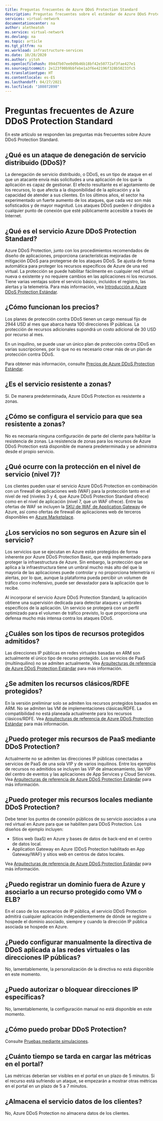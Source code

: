 ```yaml
---
title: Preguntas frecuentes de Azure DDoS Protection Standard
description: Preguntas frecuentes sobre el estándar de Azure DDoS Protection, que ayuda a proporcionar defensa contra ataques DDoS.
services: virtual-network
documentationcenter: na
author: aletheatoh
ms.service: virtual-network
ms.devlang: na
ms.topic: article
ms.tgt_pltfrm: na
ms.workload: infrastructure-services
ms.date: 10/28/2020
ms.author: yitoh
ms.openlocfilehash: 894d7b07ee0d9b46b18bf42e50772af3fae427e1
ms.sourcegitcommit: 2e123f00b9bbfebe1a3f6e42196f328b50233fc5
ms.translationtype: HT
ms.contentlocale: es-ES
ms.lasthandoff: 04/27/2021
ms.locfileid: "108072898"
---
```

# <a name="azure-ddos-protection-standard-frequently-asked-questions"></a>Preguntas frecuentes de Azure DDoS Protection Standard

En este artículo se responden las preguntas más frecuentes sobre Azure DDoS Protection Standard. 

## <a name="what-is-a-distributed-denial-of-service-ddos-attack"></a>¿Qué es un ataque de denegación de servicio distribuido (DDoS)?
La denegación de servicio distribuido, o DDoS, es un tipo de ataque en el que un atacante envía más solicitudes a una aplicación de los que la aplicación es capaz de gestionar. El efecto resultante es el agotamiento de los recursos, lo que afecta a la disponibilidad de la aplicación y a la capacidad de atender a sus clientes. En los últimos años, el sector ha experimentado un fuerte aumento de los ataques, que cada vez son más sofisticados y de mayor magnitud. Los ataques DDoS pueden ir dirigidos a cualquier punto de conexión que esté públicamente accesible a través de Internet.

## <a name="what-is-azure-ddos-protection-standard-service"></a>¿Qué es el servicio Azure DDoS Protection Standard?
Azure DDoS Protection, junto con los procedimientos recomendados de diseño de aplicaciones, proporciona características mejoradas de mitigación DDoS para protegerse de los ataques DDoS. Se ajusta de forma automática para proteger los recursos específicos de Azure de una red virtual. La protección se puede habilitar fácilmente en cualquier red virtual nueva o existente y no requiere cambios en las aplicaciones ni los recursos. Tiene varias ventajas sobre el servicio básico, incluidos el registro, las alertas y la telemetría. Para más información, vea [Introducción a Azure DDoS Protection Estándar](ddos-protection-overview.md). 

## <a name="how-does-pricing-work"></a>¿Cómo funcionan los precios?
Los planes de protección contra DDoS tienen un cargo mensual fijo de 2944 USD al mes que abarca hasta 100 direcciones IP públicas. La protección de recursos adicionales supondrá un costo adicional de 30 USD por recurso al mes. 

En un inquilino, se puede usar un único plan de protección contra DDoS en varias suscripciones, por lo que no es necesario crear más de un plan de protección contra DDoS.

Para obtener más información, consulte [Precios de Azure DDoS Protection Estándar](https://azure.microsoft.com/pricing/details/ddos-protection/).

## <a name="is-the-service-zone-resilient"></a>¿Es el servicio resistente a zonas?
Sí. De manera predeterminada, Azure DDoS Protection es resistente a zonas.

## <a name="how-do-i-configure-the-service-to-be-zone-resilient"></a>¿Cómo se configura el servicio para que sea resistente a zonas?
No es necesaria ninguna configuración de parte del cliente para habilitar la resistencia de zonas. La resistencia de zonas para los recursos de Azure DDoS Protection está disponible de manera predeterminada y se administra desde el propio servicio.

## <a name="what-about-protection-at-the-service-layer-layer-7"></a>¿Qué ocurre con la protección en el nivel de servicio (nivel 7)?
Los clientes pueden usar el servicio Azure DDoS Protection en combinación con un firewall de aplicaciones web (WAF) para la protección tanto en el nivel de red (niveles 3 y 4, que Azure DDoS Protection Standard ofrece) como en el nivel de aplicación (nivel 7, que un WAF ofrece). Entre las ofertas de WAF se incluyen la [SKU de WAF de Application Gateway](../web-application-firewall/ag/ag-overview.md?toc=%2fazure%2fvirtual-network%2ftoc.json) de Azure, así como ofertas de firewall de aplicaciones web de terceros disponibles en [Azure Marketplace](https://azuremarketplace.microsoft.com/marketplace/apps?page=1&search=web%20application%20firewall).

## <a name="are-services-unsafe-in-azure-without-the-service"></a>¿Los servicios no son seguros en Azure sin el servicio?
Los servicios que se ejecutan en Azure están protegidos de forma inherente por Azure DDoS Protection Basic, que está implementado para proteger la infraestructura de Azure. Sin embargo, la protección que se aplica a la infraestructura tiene un umbral mucho más alto del que la mayoría de las aplicaciones puede controlar y no proporciona telemetría ni alertas, por lo que, aunque la plataforma pueda percibir un volumen de tráfico como inofensivo, puede ser devastador para la aplicación que lo recibe. 

Al incorporar el servicio Azure DDoS Protection Standard, la aplicación obtiene una supervisión dedicada para detectar ataques y umbrales específicos de la aplicación. Un servicio se protegerá con un perfil optimizado para el volumen de tráfico previsto, lo que proporciona una defensa mucho más intensa contra los ataques DDoS.

## <a name="what-are-the-supported-protected-resource-types"></a>¿Cuáles son los tipos de recursos protegidos admitidos?
Las direcciones IP públicas en redes virtuales basadas en ARM son actualmente el único tipo de recurso protegido. Los servicios de PaaS (multiinquilino) no se admiten actualmente. Vea [Arquitecturas de referencia de Azure DDoS Protection Estándar](ddos-protection-reference-architectures.md) para más información.

## <a name="are-classicrdfe-protected-resources-supported"></a>¿Se admiten los recursos clásicos/RDFE protegidos?
En la versión preliminar solo se admiten los recursos protegidos basados en ARM. No se admiten las VM de implementaciones clásicas/RDFE. La compatibilidad no está planeada actualmente para los recursos clásicos/RDFE. Vea [Arquitecturas de referencia de Azure DDoS Protection Estándar](ddos-protection-reference-architectures.md) para más información.

## <a name="can-i-protect-my-paas-resources-using-ddos-protection"></a>¿Puedo proteger mis recursos de PaaS mediante DDoS Protection?
Actualmente no se admiten las direcciones IP públicas conectadas a servicios de PaaS de una sola VIP y de varios inquilinos. Entre los ejemplos de recursos no admitidos se incluyen las VIP de almacenamiento, las VIP del centro de eventos y las aplicaciones de App Services y Cloud Services. Vea [Arquitecturas de referencia de Azure DDoS Protection Estándar](ddos-protection-reference-architectures.md) para más información.

## <a name="can-i-protect-my-on-premise-resources-using-ddos-protection"></a>¿Puedo proteger mis recursos locales mediante DDoS Protection?
Debe tener los puntos de conexión públicos de su servicio asociados a una red virtual en Azure para que se habiliten para DDoS Protection. Los diseños de ejemplo incluyen:
- Sitios web (IaaS) en Azure y bases de datos de back-end en el centro de datos local. 
- Application Gateway en Azure (DDoS Protection habilitado en App Gateway/WAF) y sitios web en centros de datos locales.

Vea [Arquitecturas de referencia de Azure DDoS Protection Estándar](ddos-protection-reference-architectures.md) para más información.

## <a name="can-i-register-a-domain-outside-of-azure-and-associate-that-to-a-protected-resource-like-vm-or-elb"></a>¿Puedo registrar un dominio fuera de Azure y asociarlo a un recurso protegido como VM o ELB?
En el caso de los escenarios de IP pública, el servicio DDoS Protection admitirá cualquier aplicación independientemente de dónde se registre u hospede el dominio asociado, siempre y cuando la dirección IP pública asociada se hospede en Azure. 

## <a name="can-i-manually-configure-the-ddos-policy-applied-to-the-vnetspublic-ips"></a>¿Puedo configurar manualmente la directiva de DDoS aplicada a las redes virtuales o las direcciones IP públicas?
No, lamentablemente, la personalización de la directiva no está disponible en este momento.

## <a name="can-i-allowlistblocklist-specific-ip-addresses"></a>¿Puedo autorizar o bloquear direcciones IP específicas?
No, lamentablemente, la configuración manual no está disponible en este momento.

## <a name="how-can-i-test-ddos-protection"></a>¿Cómo puedo probar DDoS Protection?
Consulte [Pruebas mediante simulaciones](test-through-simulations.md).

## <a name="how-long-does-it-take-for-the-metrics-to-load-on-portal"></a>¿Cuánto tiempo se tarda en cargar las métricas en el portal?
Las métricas deberían ser visibles en el portal en un plazo de 5 minutos. Si el recurso está sufriendo un ataque, se empezarán a mostrar otras métricas en el portal en un plazo de 5 a 7 minutos. 

## <a name="does-the-service-store-customer-data"></a>¿Almacena el servicio datos de los clientes?
No, Azure DDoS Protection no almacena datos de los clientes.
    
